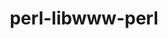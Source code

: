 ---
title: "perl-libwww-perl"
layout: cache
categories: [package, v0.18.1]
meta: {"versions": ["6.33"], "compilers": ["gcc@=7.3.1"], "oss": ["amzn2"], "platforms": ["linux"], "targets": ["aarch64", "graviton2", "x86_64_v3", "x86_64_v4"], "stacks": ["aws-ahug", "aws-ahug-aarch64", "root"], "num_specs": 4, "num_specs_by_stack": {"root": 4, "aws-ahug-aarch64": 2, "aws-ahug": 2}}
spec_details: [{"hash": "ol742t2b3hax2dac2ln7p3a2qqsji35o", "compiler": "gcc@=7.3.1", "versions": ["6.33"], "os": "amzn2", "platform": "linux", "target": "aarch64", "variants": [], "stacks": ["root", "aws-ahug-aarch64"], "size": "-", "tarball": "https://binaries.spack.io/releases/v0.18.1/build_cache/linux-amzn2-aarch64/gcc-7.3.1/perl-libwww-perl-6.33/linux-amzn2-aarch64-gcc-7.3.1-perl-libwww-perl-6.33-ol742t2b3hax2dac2ln7p3a2qqsji35o.spack"}, {"hash": "qzlc25uihldw7mgu25fk3yzvfkzbfscc", "compiler": "gcc@=7.3.1", "versions": ["6.33"], "os": "amzn2", "platform": "linux", "target": "graviton2", "variants": [], "stacks": ["root", "aws-ahug-aarch64"], "size": "-", "tarball": "https://binaries.spack.io/releases/v0.18.1/build_cache/linux-amzn2-graviton2/gcc-7.3.1/perl-libwww-perl-6.33/linux-amzn2-graviton2-gcc-7.3.1-perl-libwww-perl-6.33-qzlc25uihldw7mgu25fk3yzvfkzbfscc.spack"}, {"hash": "ecvhlgrychsgyfjq4conay5qott7szfo", "compiler": "gcc@=7.3.1", "versions": ["6.33"], "os": "amzn2", "platform": "linux", "target": "x86_64_v3", "variants": [], "stacks": ["root", "aws-ahug"], "size": "-", "tarball": "https://binaries.spack.io/releases/v0.18.1/build_cache/linux-amzn2-x86_64_v3/gcc-7.3.1/perl-libwww-perl-6.33/linux-amzn2-x86_64_v3-gcc-7.3.1-perl-libwww-perl-6.33-ecvhlgrychsgyfjq4conay5qott7szfo.spack"}, {"hash": "bmfwotzc6mii53alpl7wxordagrqtxyi", "compiler": "gcc@=7.3.1", "versions": ["6.33"], "os": "amzn2", "platform": "linux", "target": "x86_64_v4", "variants": [], "stacks": ["root", "aws-ahug"], "size": "-", "tarball": "https://binaries.spack.io/releases/v0.18.1/build_cache/linux-amzn2-x86_64_v4/gcc-7.3.1/perl-libwww-perl-6.33/linux-amzn2-x86_64_v4-gcc-7.3.1-perl-libwww-perl-6.33-bmfwotzc6mii53alpl7wxordagrqtxyi.spack"}]
---